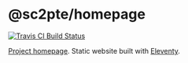 # @sc2pte/homepage
[![Travis CI Build Status](https://travis-ci.org/sc2pte/homepage.svg?branch=master)](https://travis-ci.org/sc2pte/homepage)

[Project homepage](https://www.sc2pte.eu/). Static website built with [Eleventy](https://www.11ty.dev/).

